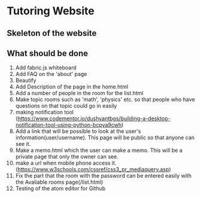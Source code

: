 # Tutoring Website


## Skeleton of the website


## What should be done

1. Add fabric.js whiteboard
2. Add FAQ on the 'about' page
3. Beautify
4. Add Description of the page in the home.html
5. Add a number of people in the room for the list.html
6. Make topic rooms such as 'math', 'physics' etc. so that people who have questions on that topic could go in easily
7. making notification tool (https://www.codementor.io/dushyantbgs/building-a-desktop-notification-tool-using-python-bcpya9cwh)
8. Add a link that will be possible to look at the user's information(user/username). This page will be public so that anyone can see it.
9. Make a memo.html which the user can make a memo. This will be a private page that only the owner can see.
10. make a url when mobile phone access it. (https://www.w3schools.com/cssref/css3_pr_mediaquery.asp)
11. Fix the part that the room with the password can be entered easily with the Avaliable rooms page(/list.html)
12. Testing of the atom editor for Github

